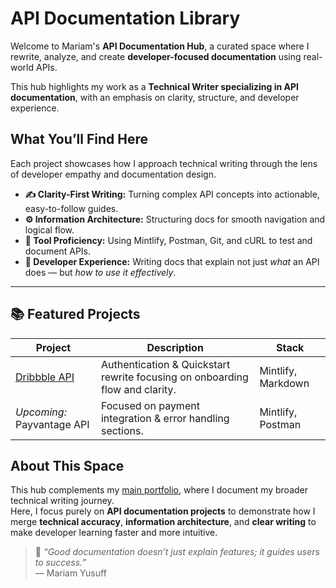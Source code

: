 # API Documentation Library

Welcome to Mariam's **API Documentation Hub**, a curated space where I rewrite, analyze, and create **developer-focused documentation** using real-world APIs.

This hub highlights my work as a **Technical Writer specializing in API documentation**, with an emphasis on clarity, structure, and developer experience.


## What You’ll Find Here

Each project showcases how I approach technical writing through the lens of developer empathy and documentation design.

- **✍️ Clarity-First Writing:** Turning complex API concepts into actionable, easy-to-follow guides.  
- **⚙️ Information Architecture:** Structuring docs for smooth navigation and logical flow.  
- **🧩 Tool Proficiency:** Using Mintlify, Postman, Git, and cURL to test and document APIs.  
- **🚀 Developer Experience:** Writing docs that explain not just *what* an API does — but *how to use it effectively*.  

---

## 📚 Featured Projects

| Project | Description | Stack |
|----------|--------------|--------|
| [Dribbble API](./dribbble-api/quickstart) | Authentication & Quickstart rewrite focusing on onboarding flow and clarity. | Mintlify, Markdown |
| *Upcoming:* Payvantage API | Focused on payment integration & error handling sections. | Mintlify, Postman |



## About This Space

This hub complements my [main portfolio](https://writetech-accelerator-portfolio-mar.vercel.app/), where I document my broader technical writing journey.  
Here, I focus purely on **API documentation projects** to demonstrate how I merge **technical accuracy**, **information architecture**, and **clear writing** to make developer learning faster and more intuitive.

> 💬 *“Good documentation doesn’t just explain features; it guides users to success.”*  
> — Mariam Yusuff
